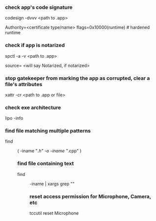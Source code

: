### check app's code signature ###
codesign -dvvv <path to .app>

Authority=<certificate type/name>
flags=0x10000(runtime) # hardened runtime

### check if app is notarized ###
spctl -a -v <path to .app>

source= <will say Notarized, if notarized>

### stop gatekeeper from marking the app as corrupted, clear a file's attributes ###
xattr -cr <path to .app or file>

### check exe architecture ###
lipo -info <path to unix exe>

### find file matching multiple patterns ###
find <dir> \( -iname "*.h" -o -iname "*.cpp" \)

### find file containing text ###
find <dir> -iname <filename pattern> | xargs grep "<text pattern>"

### reset access permission for Microphone, Camera, etc ###
tccutil reset Microphone

